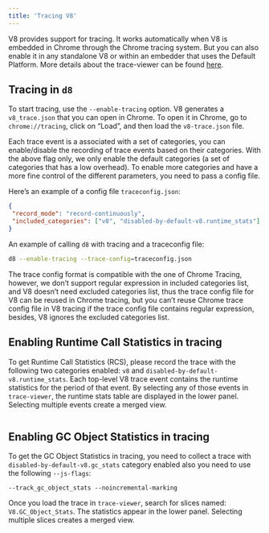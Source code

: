 ```yaml
---
title: 'Tracing V8'
---
```

V8 provides support for tracing. It works automatically when V8 is embedded in Chrome through the Chrome tracing system. But you can also enable it in any standalone V8 or within an embedder that uses the Default Platform. More details about the trace-viewer can be found [here](https://github.com/catapult-project/catapult/blob/master/tracing/README.md).

## Tracing in `d8`

To start tracing, use the `--enable-tracing` option. V8 generates a `v8_trace.json` that you can open in Chrome. To open it in Chrome, go to `chrome://tracing`, click on “Load”, and then load the `v8-trace.json` file.

Each trace event is a associated with a set of categories, you can enable/disable the recording of trace events based on their categories. With the above flag only, we only enable the default categories (a set of categories that has a low overhead). To enable more categories and have a more fine control of the different parameters, you need to pass a config file.

Here’s an example of a config file `traceconfig.json`:

```json
{
 "record_mode": "record-continuously",
 "included_categories": ["v8", "disabled-by-default-v8.runtime_stats"]
}
```

An example of calling `d8` with tracing and a traceconfig file:

```bash
d8 --enable-tracing --trace-config=traceconfig.json
```

The trace config format is compatible with the one of Chrome Tracing, however, we don’t support regular expression in included categories list, and V8 doesn’t need excluded categories list, thus the trace config file for V8 can be reused in Chrome tracing, but you can’t reuse Chrome trace config file in V8 tracing if the trace config file contains regular expression, besides, V8 ignores the excluded categories list.

## Enabling Runtime Call Statistics in tracing

To get Runtime Call Statistics (<abbr>RCS</abbr>), please record the trace with the following two categories enabled: `v8` and `disabled-by-default-v8.runtime_stats`. Each top-level V8 trace event contains the runtime statistics for the period of that event. By selecting any of those events in `trace-viewer`, the runtime stats table are displayed in the lower panel. Selecting multiple events create a merged view.

<figure>
  <img src="/_img/docs/trace/runtime-stats.png" intrinsicsize="2048x1068" alt="">
</figure>

## Enabling GC Object Statistics in tracing

To get the GC Object Statistics in tracing, you need to collect a trace with `disabled-by-default-v8.gc_stats` category enabled also you need to use the following `--js-flags`:

```
--track_gc_object_stats --noincremental-marking
```

Once you load the trace in `trace-viewer`, search for slices named: `V8.GC_Object_Stats`. The statistics appear in the lower panel. Selecting multiple slices creates a merged view.

<figure>
  <img src="/_img/docs/trace/gc-stats.png" intrinsicsize="2586x1162" alt="">
</figure>
